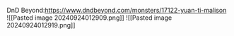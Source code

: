 DnD Beyond:https://www.dndbeyond.com/monsters/17122-yuan-ti-malison
![[Pasted image 20240924012909.png]]
![[Pasted image 20240924012919.png]]